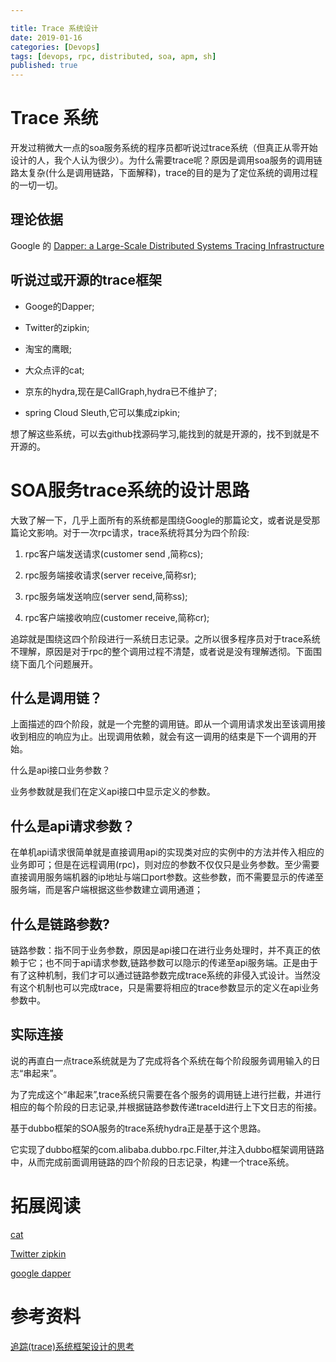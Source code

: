```yaml
---

title: Trace 系统设计
date: 2019-01-16
categories: [Devops]
tags: [devops, rpc, distributed, soa, apm, sh]
published: true
---
```


# Trace 系统

开发过稍微大一点的soa服务系统的程序员都听说过trace系统（但真正从零开始设计的人，我个人认为很少）。为什么需要trace呢？原因是调用soa服务的调用链路太复杂(什么是调用链路，下面解释)，trace的目的是为了定位系统的调用过程的一切一切。

## 理论依据

Google 的 [Dapper: a Large-Scale Distributed Systems Tracing Infrastructure]()


## 听说过或开源的trace框架

- Googe的Dapper;

- Twitter的zipkin;

- 淘宝的鹰眼;

- 大众点评的cat;

- 京东的hydra,现在是CallGraph,hydra已不维护了;

- spring Cloud Sleuth,它可以集成zipkin;


想了解这些系统，可以去github找源码学习,能找到的就是开源的，找不到就是不开源的。

# SOA服务trace系统的设计思路

大致了解一下，几乎上面所有的系统都是围绕Google的那篇论文，或者说是受那篇论文影响。对于一次rpc请求，trace系统将其分为四个阶段:

1. rpc客户端发送请求(customer send ,简称cs);

2. rpc服务端接收请求(server receive,简称sr);

3. rpc服务端发送响应(server send,简称ss);

4. rpc客户端接收响应(customer receive,简称cr);

追踪就是围绕这四个阶段进行一系统日志记录。之所以很多程序员对于trace系统不理解，原因是对于rpc的整个调用过程不清楚，或者说是没有理解透彻。下面围绕下面几个问题展开。

## 什么是调用链？

上面描述的四个阶段，就是一个完整的调用链。即从一个调用请求发出至该调用接收到相应的响应为止。出现调用依赖，就会有这一调用的结束是下一个调用的开始。

什么是api接口业务参数？

业务参数就是我们在定义api接口中显示定义的参数。

## 什么是api请求参数？

在单机api请求很简单就是直接调用api的实现类对应的实例中的方法并传入相应的业务即可；但是在远程调用(rpc)，则对应的参数不仅仅只是业务参数。至少需要直接调用服务端机器的ip地址与端口port参数。这些参数，而不需要显示的传递至服务端，而是客户端根据这些参数建立调用通道；

## 什么是链路参数?

链路参数：指不同于业务参数，原因是api接口在进行业务处理时，并不真正的依赖于它；也不同于api请求参数,链路参数可以隐示的传递至api服务端。正是由于有了这种机制，我们才可以通过链路参数完成trace系统的非侵入式设计。当然没有这个机制也可以完成trace，只是需要将相应的trace参数显示的定义在api业务参数中。

## 实际连接

说的再直白一点trace系统就是为了完成将各个系统在每个阶段服务调用输入的日志“串起来”。

为了完成这个“串起来”,trace系统只需要在各个服务的调用链上进行拦截，并进行相应的每个阶段的日志记录,并根据链路参数传递traceId进行上下文日志的衔接。 

基于dubbo框架的SOA服务的trace系统hydra正是基于这个思路。

它实现了dubbo框架的com.alibaba.dubbo.rpc.Filter,并注入dubbo框架调用链路中，从而完成前面调用链路的四个阶段的日志记录，构建一个trace系统。

# 拓展阅读

[cat](https://houbb.github.io/2016/12/16/cat)

[Twitter zipkin](https://houbb.github.io/2018/11/25/zipkin)

[google dapper]()

# 参考资料

[追踪(trace)系统框架设计的思考](https://blog.csdn.net/zhurhyme/article/details/76222395)



